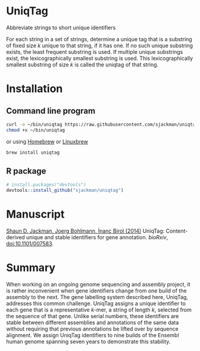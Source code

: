 UniqTag
=======

Abbreviate strings to short unique identifiers

For each string in a set of strings, determine a unique tag that is a
substring of fixed size *k* unique to that string, if it has one. If
no such unique substring exists, the least frequent substring is used.
If multiple unique substrings exist, the lexicographically smallest
substring is used. This lexicographically smallest substring of size
*k* is called the uniqtag of that string.

Installation
================================================================================

Command line program
------------------------------------------------------------

```sh
curl -o ~/bin/uniqtag https://raw.githubusercontent.com/sjackman/uniqtag/master/uniqtag
chmod +x ~/bin/uniqtag
```

or using [Homebrew][] or [Linuxbrew][]

```sh
brew install uniqtag
```

[Homebrew]: http://brew.sh/
[Linuxbrew]: http://brew.sh/linuxbrew/

R package
------------------------------------------------------------

```r
# install.packages("devtools")
devtools::install_github("sjackman/uniqtag")
```

Manuscript
==========

[Shaun D. Jackman, Joerg Bohlmann, İnanç Birol (2014)][uniqtag-paper]
UniqTag: Content-derived unique and stable identifiers for gene annotation.
*bioRxiv*, [doi:10.1101/007583](http://dx.doi.org/10.1101/007583).

[uniqtag-paper]: https://github.com/sjackman/uniqtag-paper

Summary
=======

When working on an ongoing genome sequencing and assembly project, it is rather
inconvenient when gene identifiers change from one build of the assembly to the
next. The gene labelling system described here, UniqTag, addresses this common
challenge. UniqTag assigns a unique identifier to each gene that is a
representative *k*-mer, a string of length *k*, selected from the sequence of
that gene. Unlike serial numbers, these identifiers are stable between
different assemblies and annotations of the same data without requiring that
previous annotations be lifted over by sequence alignment. We assign UniqTag
identifiers to nine builds of the Ensembl human genome spanning seven years to
demonstrate this stability.
